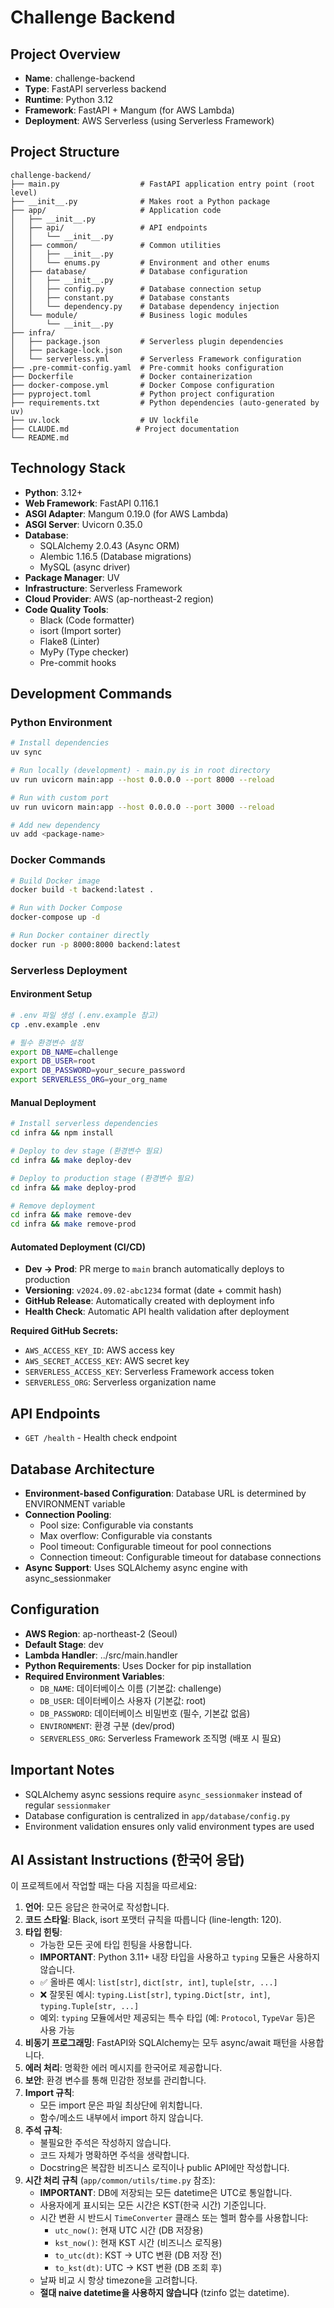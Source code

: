 # Challenge Backend

## Project Overview
- **Name**: challenge-backend
- **Type**: FastAPI serverless backend
- **Runtime**: Python 3.12
- **Framework**: FastAPI + Mangum (for AWS Lambda)
- **Deployment**: AWS Serverless (using Serverless Framework)

## Project Structure
```
challenge-backend/
├── main.py                  # FastAPI application entry point (root level)
├── __init__.py              # Makes root a Python package
├── app/                     # Application code
│   ├── __init__.py
│   ├── api/                 # API endpoints
│   │   └── __init__.py
│   ├── common/              # Common utilities
│   │   ├── __init__.py
│   │   └── enums.py         # Environment and other enums
│   ├── database/            # Database configuration
│   │   ├── __init__.py
│   │   ├── config.py        # Database connection setup
│   │   ├── constant.py      # Database constants
│   │   └── dependency.py    # Database dependency injection
│   └── module/              # Business logic modules
│       └── __init__.py
├── infra/
│   ├── package.json         # Serverless plugin dependencies
│   ├── package-lock.json
│   └── serverless.yml       # Serverless Framework configuration
├── .pre-commit-config.yaml  # Pre-commit hooks configuration
├── Dockerfile               # Docker containerization
├── docker-compose.yml       # Docker Compose configuration
├── pyproject.toml           # Python project configuration
├── requirements.txt         # Python dependencies (auto-generated by uv)
├── uv.lock                  # UV lockfile
├── CLAUDE.md               # Project documentation
└── README.md
```

## Technology Stack
- **Python**: 3.12+
- **Web Framework**: FastAPI 0.116.1
- **ASGI Adapter**: Mangum 0.19.0 (for AWS Lambda)
- **ASGI Server**: Uvicorn 0.35.0
- **Database**:
  - SQLAlchemy 2.0.43 (Async ORM)
  - Alembic 1.16.5 (Database migrations)
  - MySQL (async driver)
- **Package Manager**: UV
- **Infrastructure**: Serverless Framework
- **Cloud Provider**: AWS (ap-northeast-2 region)
- **Code Quality Tools**:
  - Black (Code formatter)
  - isort (Import sorter)
  - Flake8 (Linter)
  - MyPy (Type checker)
  - Pre-commit hooks

## Development Commands

### Python Environment
```bash
# Install dependencies
uv sync

# Run locally (development) - main.py is in root directory
uv run uvicorn main:app --host 0.0.0.0 --port 8000 --reload

# Run with custom port
uv run uvicorn main:app --host 0.0.0.0 --port 3000 --reload

# Add new dependency
uv add <package-name>
```

### Docker Commands
```bash
# Build Docker image
docker build -t backend:latest .

# Run with Docker Compose
docker-compose up -d

# Run Docker container directly
docker run -p 8000:8000 backend:latest
```

### Serverless Deployment

#### Environment Setup
```bash
# .env 파일 생성 (.env.example 참고)
cp .env.example .env

# 필수 환경변수 설정
export DB_NAME=challenge
export DB_USER=root
export DB_PASSWORD=your_secure_password
export SERVERLESS_ORG=your_org_name
```

#### Manual Deployment
```bash
# Install serverless dependencies
cd infra && npm install

# Deploy to dev stage (환경변수 필요)
cd infra && make deploy-dev

# Deploy to production stage (환경변수 필요)
cd infra && make deploy-prod

# Remove deployment
cd infra && make remove-dev
cd infra && make remove-prod
```

#### Automated Deployment (CI/CD)
- **Dev → Prod**: PR merge to `main` branch automatically deploys to production
- **Versioning**: `v2024.09.02-abc1234` format (date + commit hash)
- **GitHub Release**: Automatically created with deployment info
- **Health Check**: Automatic API health validation after deployment

**Required GitHub Secrets:**
- `AWS_ACCESS_KEY_ID`: AWS access key
- `AWS_SECRET_ACCESS_KEY`: AWS secret key
- `SERVERLESS_ACCESS_KEY`: Serverless Framework access token
- `SERVERLESS_ORG`: Serverless organization name

## API Endpoints
- `GET /health` - Health check endpoint

## Database Architecture
- **Environment-based Configuration**: Database URL is determined by ENVIRONMENT variable
- **Connection Pooling**:
  - Pool size: Configurable via constants
  - Max overflow: Configurable via constants
  - Pool timeout: Configurable timeout for pool connections
  - Connection timeout: Configurable timeout for database connections
- **Async Support**: Uses SQLAlchemy async engine with async_sessionmaker

## Configuration
- **AWS Region**: ap-northeast-2 (Seoul)
- **Default Stage**: dev
- **Lambda Handler**: ../src/main.handler
- **Python Requirements**: Uses Docker for pip installation
- **Required Environment Variables**:
  - `DB_NAME`: 데이터베이스 이름 (기본값: challenge)
  - `DB_USER`: 데이터베이스 사용자 (기본값: root)
  - `DB_PASSWORD`: 데이터베이스 비밀번호 (필수, 기본값 없음)
  - `ENVIRONMENT`: 환경 구분 (dev/prod)
  - `SERVERLESS_ORG`: Serverless Framework 조직명 (배포 시 필요)

## Important Notes
- SQLAlchemy async sessions require `async_sessionmaker` instead of regular `sessionmaker`
- Database configuration is centralized in `app/database/config.py`
- Environment validation ensures only valid environment types are used

## AI Assistant Instructions (한국어 응답)
이 프로젝트에서 작업할 때는 다음 지침을 따르세요:
1. **언어**: 모든 응답은 한국어로 작성합니다.
2. **코드 스타일**: Black, isort 포맷터 규칙을 따릅니다 (line-length: 120).
3. **타입 힌팅**:
   - 가능한 모든 곳에 타입 힌팅을 사용합니다.
   - **IMPORTANT**: Python 3.11+ 내장 타입을 사용하고 `typing` 모듈은 사용하지 않습니다.
   - ✅ 올바른 예시: `list[str]`, `dict[str, int]`, `tuple[str, ...]`
   - ❌ 잘못된 예시: `typing.List[str]`, `typing.Dict[str, int]`, `typing.Tuple[str, ...]`
   - 예외: `typing` 모듈에서만 제공되는 특수 타입 (예: `Protocol`, `TypeVar` 등)은 사용 가능
4. **비동기 프로그래밍**: FastAPI와 SQLAlchemy는 모두 async/await 패턴을 사용합니다.
5. **에러 처리**: 명확한 에러 메시지를 한국어로 제공합니다.
6. **보안**: 환경 변수를 통해 민감한 정보를 관리합니다.
7. **Import 규칙**:
   - 모든 import 문은 파일 최상단에 위치합니다.
   - 함수/메소드 내부에서 import 하지 않습니다.
8. **주석 규칙**:
   - 불필요한 주석은 작성하지 않습니다.
   - 코드 자체가 명확하면 주석을 생략합니다.
   - Docstring은 복잡한 비즈니스 로직이나 public API에만 작성합니다.
9. **시간 처리 규칙** (`app/common/utils/time.py` 참조):
   - **IMPORTANT**: DB에 저장되는 모든 datetime은 UTC로 통일합니다.
   - 사용자에게 표시되는 모든 시간은 KST(한국 시간) 기준입니다.
   - 시간 변환 시 반드시 `TimeConverter` 클래스 또는 헬퍼 함수를 사용합니다:
     - `utc_now()`: 현재 UTC 시간 (DB 저장용)
     - `kst_now()`: 현재 KST 시간 (비즈니스 로직용)
     - `to_utc(dt)`: KST → UTC 변환 (DB 저장 전)
     - `to_kst(dt)`: UTC → KST 변환 (DB 조회 후)
   - 날짜 비교 시 항상 timezone을 고려합니다.
   - **절대 naive datetime을 사용하지 않습니다** (tzinfo 없는 datetime).
